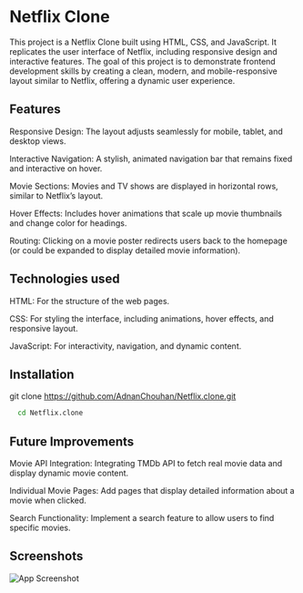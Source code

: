 # Netflix Clone 

This project is a Netflix Clone built using HTML, CSS, and JavaScript. It replicates the user interface of Netflix, including responsive design and interactive features. The goal of this project is to demonstrate frontend development skills by creating a clean, modern, and mobile-responsive layout similar to Netflix, offering a dynamic user experience.

## Features
Responsive Design: The layout adjusts seamlessly for mobile, tablet, and desktop views.

Interactive Navigation: A stylish, animated navigation bar that remains fixed and interactive on hover.

Movie Sections: Movies and TV shows are displayed in horizontal rows, similar to Netflix’s layout.

Hover Effects: Includes hover animations that scale up movie thumbnails and change color for headings.

Routing: Clicking on a movie poster redirects users back to the homepage (or could be expanded to display detailed movie information).
## Technologies used

HTML: For the structure of the web pages.

CSS: For styling the interface, including animations, hover effects, and responsive layout.

JavaScript: For interactivity, navigation, and dynamic content.
## Installation

git clone https://github.com/AdnanChouhan/Netflix.clone.git


```bash
  cd Netflix.clone
```
    
## Future Improvements

Movie API Integration: Integrating TMDb API to fetch real movie data and display dynamic movie content.

Individual Movie Pages: Add pages that display detailed information about a movie when clicked.

Search Functionality: Implement a search feature to allow users to find specific movies.
## Screenshots

![App Screenshot](https://github.com/user-attachments/assets/41861dcc-fb14-48de-8eeb-181e6e99b88f)
